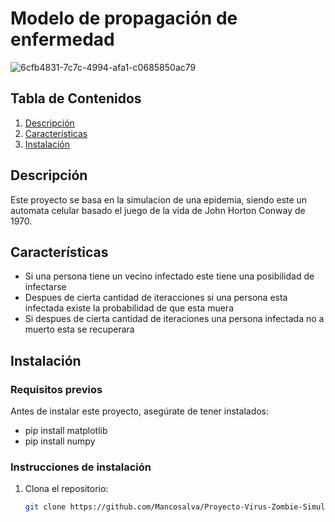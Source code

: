 # Modelo de propagación de enfermedad

![6cfb4831-7c7c-4994-afa1-c0685850ac79](https://github.com/user-attachments/assets/32ded686-b167-40b1-b48b-ec26d8dec4f0)


## Tabla de Contenidos

1. [Descripción](#descripción)
2. [Características](#características)
3. [Instalación](#instalación)

## Descripción

Este proyecto se basa en la simulacion de una epidemia, siendo este un automata celular basado el juego de la vida de John Horton Conway de 1970.

## Características

- Si una persona tiene un vecino infectado este tiene una posibilidad de infectarse 
- Despues de cierta cantidad de iteracciones si una persona esta infectada existe la probabilidad de que esta muera
- Si despues de cierta cantidad de iteraciones una persona infectada no a muerto esta se recuperara 

## Instalación

### Requisitos previos

Antes de instalar este proyecto, asegúrate de tener instalados:

- pip install matplotlib
- pip install numpy

### Instrucciones de instalación

1. Clona el repositorio:
   ```bash
   git clone https://github.com/Mancosalva/Proyecto-Virus-Zombie-Simulacion.git
